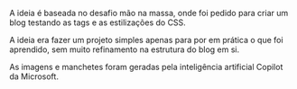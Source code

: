 A ideia é baseada no desafio mão na massa, onde foi pedido para criar um blog testando as tags e as estilizações do CSS.

A ideia era fazer um projeto simples apenas para por em prática o que foi aprendido, sem muito refinamento na estrutura do blog em si.

As imagens e manchetes foram geradas pela inteligência artificial Copilot da Microsoft.